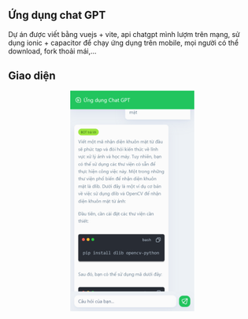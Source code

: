 ## Ứng dụng chat GPT
Dự án được viết bằng vuejs + vite, api chatgpt mình lượm trên mạng, sử dụng ionic + capacitor để chạy ứng dụng trên mobile, mọi người có thể download, fork thoải mái,...
## Giao diện
<p align="center">
  <img style="width: 50%; margin: 0 auto;" src="md/pictures/review-app.png" />
</p>
